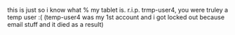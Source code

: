 this is just so i know what % my tablet is.  r.i.p. trmp-user4, you were truley a temp user :(  (temp-user4 was my 1st account and i got locked out because email stuff and it died as a result)
